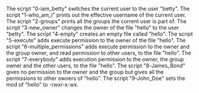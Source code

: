The script "0-iam_betty" switches the current user to the user "betty".
The script "1-who_am_i" prints out the effective username of the current user.
The script "2-groups" prints all the groups the current user is part of.
The script "3-new_owner" changes the owner of the file "hello" to the user "betty".
The script "4-empty" creates an empty file called "hello".
The script "5-execute" adds execute permission to the owner of the file "hello".
The script "6-multiple_permissions" adds execute permission to the owner and the group owner, and read permission to other users, to the file "hello".
The script "7-everybody" adds execution permission to the owner, the group owner and the other users, to the file "hello".
The script "8-James_Bond" gives no permission to the owner and the group but gives all the permissions to other owners of "hello".
The script "9-John_Doe" sets the mod of "hello" to -rwxr-x-wx.
